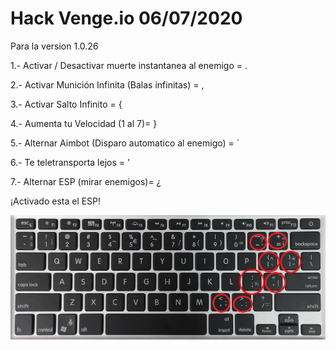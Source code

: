 # Hack Venge.io 06/07/2020

Para la version 1.0.26

1.- Activar / Desactivar muerte instantanea al enemigo = .

2.- Activar Munición Infinita (Balas infinitas) = ,

3.- Activar Salto Infinito = {

4.- Aumenta tu Velocidad (1 al 7)= }

5.- Alternar Aimbot (Disparo automatico al enemigo) = ´

6.- Te teletransporta lejos = '

7.- Alternar ESP (mirar enemigos)= ¿

¡Activado esta el ESP!

![Screenshot](teclado.jpg?raw=true )</p>
